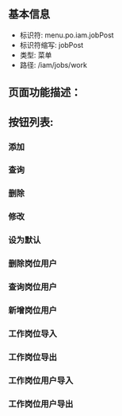 
## 基本信息

- 标识符: menu.po.iam.jobPost
- 标识符缩写: jobPost
- 类型: 菜单
- 路径: /iam/jobs/work

## 页面功能描述：





## 按钮列表:


### 添加



### 查询



### 删除



### 修改



### 设为默认



### 删除岗位用户



### 查询岗位用户



### 新增岗位用户



### 工作岗位导入



### 工作岗位导出



### 工作岗位用户导入



### 工作岗位用户导出


